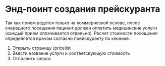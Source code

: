 # Энд-поинт создания прейскуранта

Так как прием ведется только на коммерческой основе, после очередного посещения пациент должен оплатить
медицинские услуги (каждый прием оплачивается отдельно). Расчет стоимости
посещения определяется врачом согласно прейскуранту по клинике.

1. Открыть страницу /pricelist
2. Ввести название услуги и соответсвующую стоимость 
3. Отправить запрос